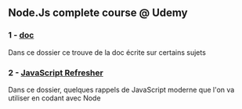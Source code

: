 ## Node.Js complete course @ Udemy

### 1 - [doc](https://github.com/jerostax/Node_Complete_Course/tree/master/doc)

Dans ce dossier ce trouve de la doc écrite sur certains sujets

### 2 - [JavaScript Refresher](https://github.com/jerostax/Node_Complete_Course/tree/master/JavaScript%20refresher)

Dans ce dossier, quelques rappels de JavaScript moderne que l'on va utiliser en codant avec Node
